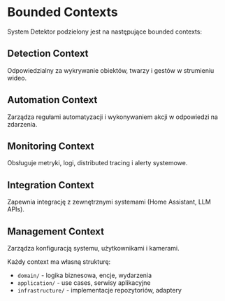 # Bounded Contexts

System Detektor podzielony jest na następujące bounded contexts:

## Detection Context

Odpowiedzialny za wykrywanie obiektów, twarzy i gestów w strumieniu wideo.

## Automation Context

Zarządza regułami automatyzacji i wykonywaniem akcji w odpowiedzi na zdarzenia.

## Monitoring Context

Obsługuje metryki, logi, distributed tracing i alerty systemowe.

## Integration Context

Zapewnia integrację z zewnętrznymi systemami (Home Assistant, LLM APIs).

## Management Context

Zarządza konfiguracją systemu, użytkownikami i kamerami.

Każdy context ma własną strukturę:

- `domain/` - logika biznesowa, encje, wydarzenia
- `application/` - use cases, serwisy aplikacyjne
- `infrastructure/` - implementacje repozytoriów, adaptery
